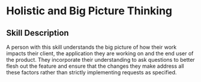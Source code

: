 # Holistic and Big Picture Thinking

## Skill Description
A person with this skill understands the big picture of how their work impacts their client, the application they are working on and the end user of the product.   They incorporate their understanding to ask questions to better flesh out the feature and ensure that the changes they make address all these factors rather than strictly implementing requests as specified.  
